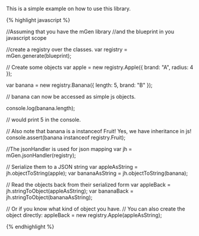 ---
---

This is a simple example on how to use this library.

{% highlight javascript %}

//Assuming that you have the mGen library 
//and the blueprint in you javascript scope

//create a registry over the classes.
var registry = mGen.generate(blueprint);

// Create some objects
var apple = new registry.Apple({
	brand: "A",
	radius: 4
});

var banana = new registry.Banana({
	length: 5,
	brand: "B"
});

// banana can now be accessed as simple js objects.

console.log(banana.length);

// would print 5 in the console.

// Also note that banana is a instanceof Fruit! Yes, we have inheritance in js!
console.assert(banana instanceof registry.Fruit);

//The jsonHandler is used for json mapping
var jh = mGen.jsonHandler(registry);

// Serialize them to a JSON string
var appleAsString = jh.objectToString(apple);
var bananaAsString = jh.objectToString(banana);

// Read the objects back from their serialized form
var appleBack = jh.stringToObject(appleAsString);
var bananaBack = jh.stringToObject(bananaAsString);

// Or if you know what kind of object you have.
// You can also create the object directly:
appleBack = new registry.Apple(appleAsString);

{% endhighlight  %}